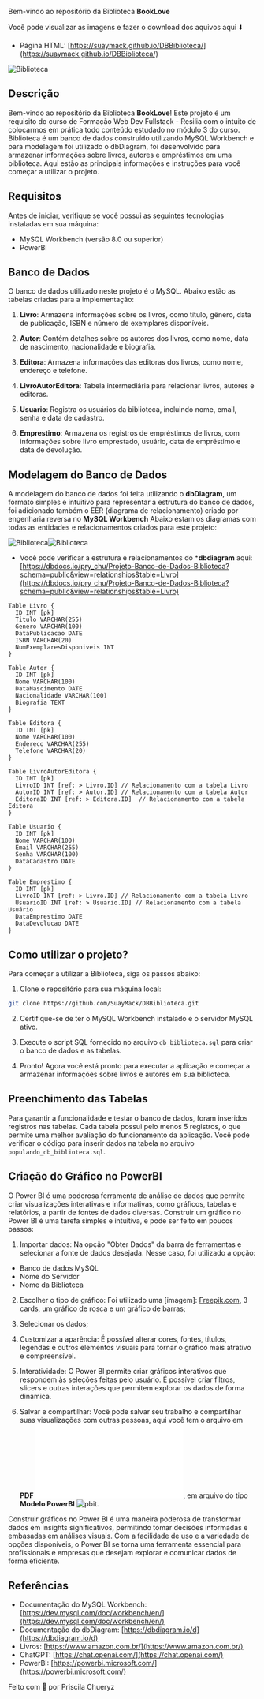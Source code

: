 Bem-vindo ao repositório da Biblioteca **BookLove**

Você pode visualizar as imagens e fazer o download dos aquivos aqui ⬇️
- Página HTML: [https://suaymack.github.io/DBBiblioteca/](https://suaymack.github.io/DBBiblioteca/)

![Biblioteca](./img/grafico_powerBI.png)

## Descrição

Bem-vindo ao repositório da Biblioteca **BookLove**! Este projeto é um requisito do curso de Formação Web Dev Fullstack - Resilia com o intuito de colocarmos em prática todo conteúdo estudado no módulo 3 do curso.
Biblioteca é um banco de dados construído utilizando MySQL Workbench e para modelagem foi utilizado o dbDiagram, foi desenvolvido para armazenar informações sobre livros, autores e empréstimos em uma biblioteca. Aqui estão as principais informações e instruções para você começar a utilizar o projeto.

## Requisitos

Antes de iniciar, verifique se você possui as seguintes tecnologias instaladas em sua máquina:

- MySQL Workbench (versão 8.0 ou superior)
- PowerBI

## Banco de Dados

O banco de dados utilizado neste projeto é o MySQL. Abaixo estão as tabelas criadas para a implementação:

1. **Livro**: Armazena informações sobre os livros, como título, gênero, data de publicação, ISBN e número de exemplares disponíveis.

2. **Autor**: Contém detalhes sobre os autores dos livros, como nome, data de nascimento, nacionalidade e biografia.

3. **Editora**: Armazena informações das editoras dos livros, como nome, endereço e telefone.

4. **LivroAutorEditora**: Tabela intermediária para relacionar livros, autores e editoras.

5. **Usuario**: Registra os usuários da biblioteca, incluindo nome, email, senha e data de cadastro.

6. **Emprestimo**: Armazena os registros de empréstimos de livros, com informações sobre livro emprestado, usuário, data de empréstimo e data de devolução.

## Modelagem do Banco de Dados

A modelagem do banco de dados foi feita utilizando o **dbDiagram**, um formato simples e intuitivo para representar a estrutura do banco de dados, foi adicionado também o EER (diagrama de relacionamento) criado por engenharia reversa no **MySQL Workbench** Abaixo estam os diagramas com todas as entidades e relacionamentos criados para este projeto:

![Biblioteca](./img/modelagem_dbDiagram.png)![Biblioteca](./img/diagrama_relacionamento.png)

- Você pode verificar a estrutura e relacionamentos do ***dbdiagram** aqui: [https://dbdocs.io/pry_chu/Projeto-Banco-de-Dados-Biblioteca?schema=public&view=relationships&table=Livro](https://dbdocs.io/pry_chu/Projeto-Banco-de-Dados-Biblioteca?schema=public&view=relationships&table=Livro)

```
Table Livro {
  ID INT [pk]
  Titulo VARCHAR(255)
  Genero VARCHAR(100)
  DataPublicacao DATE
  ISBN VARCHAR(20)
  NumExemplaresDisponiveis INT
}

Table Autor {
  ID INT [pk]
  Nome VARCHAR(100)
  DataNascimento DATE
  Nacionalidade VARCHAR(100)
  Biografia TEXT
}

Table Editora {
  ID INT [pk]
  Nome VARCHAR(100)
  Endereco VARCHAR(255)
  Telefone VARCHAR(20)
}

Table LivroAutorEditora {
  ID INT [pk]
  LivroID INT [ref: > Livro.ID] // Relacionamento com a tabela Livro
  AutorID INT [ref: > Autor.ID] // Relacionamento com a tabela Autor
  EditoraID INT [ref: > Editora.ID]  // Relacionamento com a tabela Editora
}

Table Usuario {
  ID INT [pk]
  Nome VARCHAR(100)
  Email VARCHAR(255)
  Senha VARCHAR(100)
  DataCadastro DATE
}

Table Emprestimo {
  ID INT [pk]
  LivroID INT [ref: > Livro.ID] // Relacionamento com a tabela Livro
  UsuarioID INT [ref: > Usuario.ID] // Relacionamento com a tabela Usuário
  DataEmprestimo DATE
  DataDevolucao DATE
}
```
## Como utilizar o projeto?

Para começar a utilizar a Biblioteca, siga os passos abaixo:

1. Clone o repositório para sua máquina local:
```bash
git clone https://github.com/SuayMack/DBBiblioteca.git
```

2. Certifique-se de ter o MySQL Workbench instalado e o servidor MySQL ativo.

3. Execute o script SQL fornecido no arquivo `db_biblioteca.sql` para criar o banco de dados e as tabelas.

4. Pronto! Agora você está pronto para executar a aplicação e começar a armazenar informações sobre livros e autores em sua biblioteca.

## Preenchimento das Tabelas

Para garantir a funcionalidade e testar o banco de dados, foram inseridos registros nas tabelas. Cada tabela possui pelo menos 5 registros, o que permite uma melhor avaliação do funcionamento da aplicação.
Você pode verificar o código para inserir dados na tabela no arquivo `populando_db_biblioteca.sql`.

## Criação do Gráfico no PowerBI

O Power BI é uma poderosa ferramenta de análise de dados que permite criar visualizações interativas e informativas, como gráficos, tabelas e relatórios, a partir de fontes de dados diversas. Construir um gráfico no Power BI é uma tarefa simples e intuitiva, e pode ser feito em poucos passos:

1. Importar dados: Na opção "Obter Dados" da barra de ferramentas e selecionar a fonte de dados desejada. Nesse caso, foi utilizado a opção:

  - Banco de dados MySQL
  - Nome do Servidor
  - Nome da Biblioteca

2. Escolher o tipo de gráfico: Foi utilizado uma [imagem]: [Freepik.com](Freepik.com), 3 cards, um gráfico de rosca e um gráfico de barras;

3. Selecionar os dados;

4. Customizar a aparência: É possível alterar cores, fontes, títulos, legendas e outros elementos visuais para tornar o gráfico mais atrativo e compreensível.

5. Interatividade: O Power BI permite criar gráficos interativos que respondem às seleções feitas pelo usuário. É possível criar filtros, slicers e outras interações que permitem explorar os dados de forma dinâmica.

6. Salvar e compartilhar: Você pode salvar seu trabalho e compartilhar suas visualizações com outras pessoas, aqui você tem o arquivo em **PDF** ![PDF](./pdf/grafico_biblioteca.pdf), em arquivo do tipo **Modelo PowerBI** ![pbit](./powerBI/grafico_biblioteca.pbit).

Construir gráficos no Power BI é uma maneira poderosa de transformar dados em insights significativos, permitindo tomar decisões informadas e embasadas em análises visuais. Com a facilidade de uso e a variedade de opções disponíveis, o Power BI se torna uma ferramenta essencial para profissionais e empresas que desejam explorar e comunicar dados de forma eficiente.

## Referências

- Documentação do MySQL Workbench: [https://dev.mysql.com/doc/workbench/en/](https://dev.mysql.com/doc/workbench/en/)
- Documentação do dbDiagram: [https://dbdiagram.io/d](https://dbdiagram.io/d)
- Livros: [https://www.amazon.com.br/](https://www.amazon.com.br/)
- ChatGPT: [https://chat.openai.com/](https://chat.openai.com/)
- PowerBI: [https://powerbi.microsoft.com/](https://powerbi.microsoft.com/)

Feito com 💜 por Priscila Chueryz
